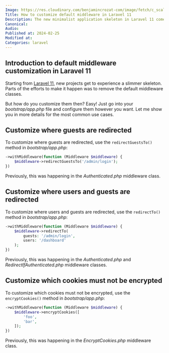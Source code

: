 ```yaml
---
Image: https://res.cloudinary.com/benjamincrozat-com/image/fetch/c_scale,f_webp,q_auto,w_1200/https://github.com/benjamincrozat/content/assets/3613731/6b486727-4fca-4624-8e61-b01f2c526d76
Title: How to customize default middleware in Laravel 11
Description: The new minimalist application skeleton in Laravel 11 comes without middleware classes. Here's how to customize them.
Canonical:
Audio:
Published at: 2024-02-25
Modified at:
Categories: laravel
---
```


## Introduction to default middleware customization in Laravel 11

Starting from [Laravel 11](https://laravel.com/docs/11.x/releases), new projects get to experience a slimmer skeleton. Parts of the efforts to make it happen was to remove the default middleware classes.

But how do you customize them then? Easy! Just go into your *bootstrap/app.php* file and configure them however you want. Let me show you in more details for the most common use cases.

## Customize where guests are redirected

To customize where guests are redirected, use the `redirectGuestsTo()` method in _bootstrap/app.php_:

```php
->withMiddleware(function (Middleware $middleware) {
    $middleware->redirectGuestsTo('/admin/login');
})
```

Previously, this was happening in the *Authenticated.php* middleware class.

## Customize where users and guests are redirected

To customize where users and guests are redirected, use the `redirectTo()` method in _bootstrap/app.php_:

```php
->withMiddleware(function (Middleware $middleware) {
    $middleware->redirectTo(
        guests: '/admin/login',
        users: '/dashboard'
    );
})
```

Previously, this was happening in the *Authenticated.php* and *RedirectIfAuthenticated.php* middleware classes.

## Customize which cookies must not be encrypted

To customize which cookies must not be encrypted, use the `encryptCookies()` method in _bootstrap/app.php_:

```php
->withMiddleware(function (Middleware $middleware) {
    $middleware->encryptCookies([
        'foo',
        'bar',
    ]);
})
```

Previously, this was happening in the *EncryptCookies.php* middleware class.